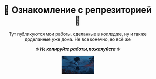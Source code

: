 <h1 align="center">📂 Ознакомление с репрезиторией 📂</h1>
<p align="center">Тут публикуются мои работы, сделанные в колледже, ну и также доделанные уже дома. Не все конечно, но всё же</p>

<p align="center"><b><i>✨ Не копируйте работы, пожалуйста ✨</i></b></p>
<p align="center"><img src="https://github.com/k11sann/classworks/blob/main/asset_girl.gif" width=21% height=21% alt=""></p>
